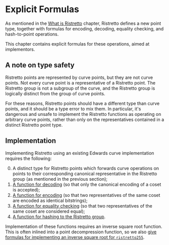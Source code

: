 # Explicit Formulas

As mentioned in the [What is Ristretto](../what_is_ristretto.html) chapter,
Ristretto defines a new point type, together with formulas for encoding,
decoding, equality checking, and hash-to-point operations.

This chapter contains explicit formulas for these operations, aimed at
implementors.

## A note on type safety

Ristretto points are represented by curve points, but they are not curve
points.  Not every curve point is a representative of a Ristretto point.  The
Ristretto group is not a subgroup of the curve, and the Ristretto group is
logically distinct from the group of curve points.

For these reasons, Ristretto points should have a different type than curve
points, and it should be a type error to mix them.  In particular, it's
dangerous and unsafe to implement the Ristretto functions as operating on
arbitrary curve points, rather than only on the representatives contained in a
distinct Ristretto point type.

## Implementation

Implementing Ristretto using an existing Edwards curve implementation requires the following:

0. A distinct type for Ristretto points which forwards curve operations
   on points to their corresponding canonical representative in the Ristretto
   group (as mentioned in the previous section);
1. [A function for decoding](formulas/decoding.html) (so that only the canonical encoding of
   a coset is accepted);
2. [A function for encoding](formulas/encoding.html) (so that two representatives of the
   same coset are encoded as identical bitstrings);
3. [A function for equality checking](formulas/equality.html) (so that two representatives
   of the same coset are considered equal);
4. [A function for hashing to the Ristretto group](formulas/elligator.html).

Implementation of these functions requires an inverse square root
function.  This is often inlined into a point decompression function,
so we also [give formulas for implementing an inverse square root for
`ristretto255`](formulas/invsqrt.html).
